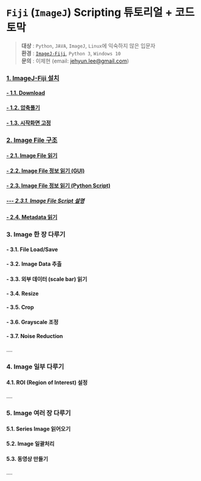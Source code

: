 # `Fiji` (`ImageJ`) Scripting 튜토리얼 + 코드 토막  

> **대상** : `Python`, `JAVA`, `ImageJ`, `Linux`에 익숙하지 않은 입문자  
> **환경** : [`ImageJ-Fiji`](https://imagej.net/Fiji), `Python 3`, `Windows 10`  
> **문의** : 이제현 (email: jehyun.lee@gmail.com)  

### [1. ImageJ-Fiji 설치](/imagej_script_python/1_installation.md)
#### [- 1.1. Download](https://github.com/jehyunlee/image_processing/blob/master/imagej_script_python/1_installation.md#11-%EC%95%84%EB%9E%98-%EB%A7%81%ED%81%AC%EC%97%90%EC%84%9C-imagej-fiji%EB%A5%BC-%EB%8B%A4%EC%9A%B4%EB%A1%9C%EB%93%9C-%EB%B0%9B%EC%8A%B5%EB%8B%88%EB%8B%A4)
#### [- 1.2. 압축풀기](https://github.com/jehyunlee/image_processing/blob/master/imagej_script_python/1_installation.md#12-%EC%95%95%EC%B6%95%EC%9D%84-%ED%92%80%EB%A9%B4-%EB%8B%A4%EC%9D%8C%EA%B3%BC-%EA%B0%99%EC%9D%B4-fijiapp-%ED%8F%B4%EB%8D%94-%EC%95%88%EC%97%90-%ED%94%84%EB%A1%9C%EA%B7%B8%EB%9E%A8%EC%9D%B4-%EB%8B%B4%EA%B2%A8-%EC%9E%88%EC%8A%B5%EB%8B%88%EB%8B%A4)
#### [- 1.3. 시작화면 고정](https://github.com/jehyunlee/image_processing/blob/master/imagej_script_python/1_installation.md#13-%EC%9C%88%EB%8F%84-%EC%8B%9C%EC%9E%91%ED%99%94%EB%A9%B4%EC%97%90-%EA%B3%A0%EC%A0%95)  

### [2. Image File 구조](/imagej_script_python/2_image_file.md)  
#### [- 2.1. Image File 읽기](https://github.com/jehyunlee/image_processing/blob/master/imagej_script_python/2_image_file.md#21-image-file-%EC%9D%BD%EA%B8%B0)  
#### [- 2.2. Image File 정보 읽기 (GUI)](https://github.com/jehyunlee/image_processing/blob/master/imagej_script_python/2_image_file.md#22-image-file-%EC%A0%95%EB%B3%B4-%EC%9D%BD%EA%B8%B0-imagej-gui)  
#### [- 2.3. Image File 정보 읽기 (Python Script)](https://github.com/jehyunlee/image_processing/blob/master/imagej_script_python/2_image_file.md#23-image-file-%EC%A0%95%EB%B3%B4-%EC%9D%BD%EA%B8%B0-imagej-python-script)  
##### [--- 2.3.1. Image File Script 설명](https://github.com/jehyunlee/image_processing/blob/master/imagej_script_python/2_image_file.md#231-imagej-python-script-%EC%84%A4%EB%AA%85)  
#### [- 2.4. Metadata 읽기]()
  
### 3. Image 한 장 다루기  
#### - 3.1. File Load/Save  
#### - 3.2. Image Data 추출  
#### - 3.3. 외부 데이터 (scale bar) 읽기 
#### - 3.4. Resize  
#### - 3.5. Crop  
#### - 3.6. Grayscale 조정  
#### - 3.7. Noise Reduction  
....
<br>  
  
### 4. Image 일부 다루기
#### 4.1. ROI (Region of Interest) 설정  
....
  
### 5. Image 여러 장 다루기
#### 5.1. Series Image 읽어오기  
#### 5.2. Image 일괄처리  
#### 5.3. 동영상 만들기  
....
